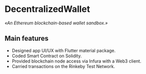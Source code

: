 # DecentralizedWallet
*«An Ethereum blockchain-based wallet sandbox.»*

## Main features
 - Designed app UI/UX with Flutter material package.
 - Coded Smart Contract on Solidity.
 - Provided blockchain node access via Infura with a Web3 client.
 - Carried transactions on the Rinkeby Test Network.
